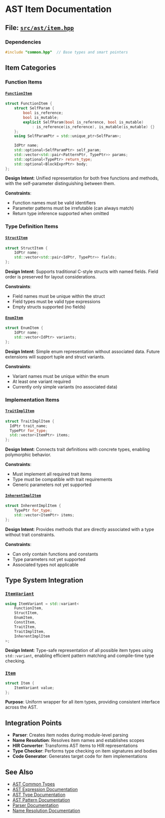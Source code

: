 # AST Item Documentation

## File: [`src/ast/item.hpp`](../../../src/ast/item.hpp)

### Dependencies

```cpp
#include "common.hpp"  // Base types and smart pointers
```

## Item Categories

### Function Items

#### [`FunctionItem`](../../../src/ast/item.hpp:8)

```cpp
struct FunctionItem {
    struct SelfParam {
        bool is_reference;
        bool is_mutable;
        explicit SelfParam(bool is_reference, bool is_mutable)
            : is_reference(is_reference), is_mutable(is_mutable) {}
    };
    using SelfParamPtr = std::unique_ptr<SelfParam>;
    
    IdPtr name;
    std::optional<SelfParamPtr> self_param;
    std::vector<std::pair<PatternPtr, TypePtr>> params;
    std::optional<TypePtr> return_type;
    std::optional<BlockExprPtr> body;
};
```

**Design Intent**: Unified representation for both free functions and methods, with the self-parameter distinguishing between them.

**Constraints**:
- Function names must be valid identifiers
- Parameter patterns must be irrefutable (can always match)
- Return type inference supported when omitted

### Type Definition Items

#### [`StructItem`](../../../src/ast/item.hpp:24)

```cpp
struct StructItem {
    IdPtr name;
    std::vector<std::pair<IdPtr, TypePtr>> fields;
};
```

**Design Intent**: Supports traditional C-style structs with named fields. Field order is preserved for layout considerations.

**Constraints**:
- Field names must be unique within the struct
- Field types must be valid type expressions
- Empty structs supported (no fields)

#### [`EnumItem`](../../../src/ast/item.hpp:29)

```cpp
struct EnumItem {
    IdPtr name;
    std::vector<IdPtr> variants;
};
```

**Design Intent**: Simple enum representation without associated data. Future extensions will support tuple and struct variants.

**Constraints**:
- Variant names must be unique within the enum
- At least one variant required
- Currently only simple variants (no associated data)

### Implementation Items

#### [`TraitImplItem`](../../../src/ast/item.hpp:45)

```cpp
struct TraitImplItem {
  IdPtr trait_name;
  TypePtr for_type;
  std::vector<ItemPtr> items;
};
```

**Design Intent**: Connects trait definitions with concrete types, enabling polymorphic behavior.

**Constraints**:
- Must implement all required trait items
- Type must be compatible with trait requirements
- Generic parameters not yet supported

#### [`InherentImplItem`](../../../src/ast/item.hpp:51)

```cpp
struct InherentImplItem {
    TypePtr for_type;
    std::vector<ItemPtr> items;
};
```

**Design Intent**: Provides methods that are directly associated with a type without trait constraints.

**Constraints**:
- Can only contain functions and constants
- Type parameters not yet supported
- Associated types not applicable

## Type System Integration

### [`ItemVariant`](../../../src/ast/item.hpp:57)

```cpp
using ItemVariant = std::variant<
    FunctionItem,
    StructItem,
    EnumItem,
    ConstItem,
    TraitItem,
    TraitImplItem,
    InherentImplItem
>;
```

**Design Intent**: Type-safe representation of all possible item types using `std::variant`, enabling efficient pattern matching and compile-time type checking.

### [`Item`](../../../src/ast/item.hpp:68)

```cpp
struct Item {
    ItemVariant value;
};
```

**Purpose**: Uniform wrapper for all item types, providing consistent interface across the AST.

## Integration Points

- **Parser**: Creates item nodes during module-level parsing
- **Name Resolution**: Resolves item names and establishes scopes
- **HIR Converter**: Transforms AST items to HIR representations
- **Type Checker**: Performs type checking on item signatures and bodies
- **Code Generator**: Generates target code for item implementations

## See Also

- [AST Common Types](common.md)
- [AST Expression Documentation](expr.md)
- [AST Type Documentation](type.md)
- [AST Pattern Documentation](pattern.md)
- [Parser Documentation](../parser/README.md)
- [Name Resolution Documentation](../semantic/pass/name_resolution/README.md)